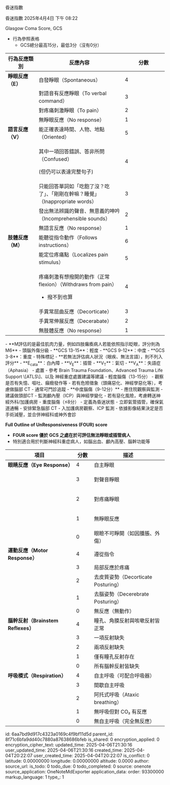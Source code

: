 昏迷指數

昏迷指數
2025年4月4日
下午 08:22

Glasgow Coma Score, GCS
- 行為參照表格
  - GCS總分最高15分，最低3分（沒有0分）
<table>
<colgroup>
<col style="width: 19%" />
<col style="width: 53%" />
<col style="width: 26%" />
</colgroup>
<thead>
<tr class="header">
<th><strong>行為反應類別</strong></th>
<th><strong>反應內容</strong></th>
<th><strong>分數</strong></th>
</tr>
</thead>
<tbody>
<tr class="odd">
<td><strong>睜眼反應（E）</strong></td>
<td>自發睜眼（Spontaneous）</td>
<td>4</td>
</tr>
<tr class="even">
<td></td>
<td>對語音有反應睜眼（To verbal command）</td>
<td>3</td>
</tr>
<tr class="odd">
<td></td>
<td>對疼痛刺激睜眼（To pain）</td>
<td>2</td>
</tr>
<tr class="even">
<td></td>
<td>無睜眼反應（No response）</td>
<td>1</td>
</tr>
<tr class="odd">
<td><strong>語言反應（V）</strong></td>
<td>能正確表達時間、人物、地點（Oriented）</td>
<td>5</td>
</tr>
<tr class="even">
<td></td>
<td><p>其中一項回答錯誤、答非所問（Confused）</p>
<p>(但仍可以表達完整句子)</p></td>
<td>4</td>
</tr>
<tr class="odd">
<td></td>
<td>只能回答單詞如「吃飽了沒？吃了」、「剛剛在幹嘛？睡覺」（Inappropriate words）</td>
<td>3</td>
</tr>
<tr class="even">
<td></td>
<td>發出無法辨識的聲音、無意義的呻吟（Incomprehensible sounds）</td>
<td>2</td>
</tr>
<tr class="odd">
<td></td>
<td>無語言反應（No response）</td>
<td>1</td>
</tr>
<tr class="even">
<td><strong>肢體反應（M）</strong></td>
<td>能聽從指令動作（Follows instructions）</td>
<td>6</td>
</tr>
<tr class="odd">
<td></td>
<td>能定位疼痛點（Localizes pain stimulus）</td>
<td>5</td>
</tr>
<tr class="even">
<td></td>
<td><p>疼痛刺激有想撥開的動作（正常flexion）（Withdraws from pain）</p>
<ul>
<li><p>撥不到也算</p></li>
</ul></td>
<td>4</td>
</tr>
<tr class="odd">
<td></td>
<td>手異常屈曲反應（Decorticate）</td>
<td>3</td>
</tr>
<tr class="even">
<td></td>
<td>手異常伸展反應（Decerabate）</td>
<td>2</td>
</tr>
<tr class="odd">
<td></td>
<td>無肢體反應（No response）</td>
<td>1</td>
</tr>
</tbody>
</table>
- **M評估的是最佳肌肉力量，例如四肢癱瘓病人若能依照指示眨眼，評分則為M6**
- 頭腦外傷分級
  - **GCS 13-15**：輕度
  - **GCS 9-12**：中度
  - **GCS 3-8**：重度
- 特殊標記
  - **若無法評估病人狀況（眼疾、無法言語），則不列入評分**
  - **E<sub>cata</sub>**：白內障
  - **V<sub>E</sub>**：插管
  - **V<sub>T</sub>**：氣切
  - **V<sub>A</sub>**：失語症（Aphasia）
- 處置
  - 參考 Brain Trauma Foundation、Advanced Trauma Life Support \[ATLS\]、以及 神經重症處置建議等建議
  - 輕度腦傷（13-15分）
    - 觀察是否有失憶、嘔吐、癲癇發作等
    - 若有危險徵象（頭痛惡化、神經學惡化等），考慮做腦部 CT
    - 通常可門診追蹤
  - **中度腦傷（9-12分）**
    - 應住院觀察與監測
    - 建議做頭部CT
    - 監測顱內壓（ICP）與神經學變化
    - 若有惡化風險，考慮轉送神經外科/加護病房
  - 重度腦傷（≤8分）
    - 定義為昏迷狀態
    - 立即氣管插管，確保氣道通暢
    - 安排緊急腦部 CT
    - 入加護病房觀察、ICP 監測
    - 依據影像結果決定是否手術減壓，並合併神經科或神外會診

**Full Outline of UnResponsiveness (FOUR) score**
- **FOUR score 優於 GCS 之處在於可評估無法睜眼或插管病人**
- 特別適合用於判斷神經科重症病人，如腦出血、顱內高壓、腦幹功能等
<table>
<colgroup>
<col style="width: 42%" />
<col style="width: 11%" />
<col style="width: 45%" />
</colgroup>
<thead>
<tr class="header">
<th><strong>項目</strong></th>
<th><strong>分數</strong></th>
<th><strong>描述</strong></th>
</tr>
</thead>
<tbody>
<tr class="odd">
<td><strong>眼睛反應（Eye Response）</strong></td>
<td>4</td>
<td>自主睜眼</td>
</tr>
<tr class="even">
<td></td>
<td>3</td>
<td><p>對聲音睜眼</p>
<p></p></td>
</tr>
<tr class="odd">
<td></td>
<td>2</td>
<td><p>對疼痛睜眼</p>
<p></p></td>
</tr>
<tr class="even">
<td></td>
<td>1</td>
<td><p>無睜眼反應</p>
<p></p></td>
</tr>
<tr class="odd">
<td></td>
<td>0</td>
<td>眼瞼不可睜開（如因腫脹、外傷）</td>
</tr>
<tr class="even">
<td><strong>運動反應（Motor Response）</strong></td>
<td>4</td>
<td>遵從指令</td>
</tr>
<tr class="odd">
<td></td>
<td>3</td>
<td>局部反應於疼痛</td>
</tr>
<tr class="even">
<td></td>
<td>2</td>
<td>去皮質姿勢（Decorticate Posturing）</td>
</tr>
<tr class="odd">
<td></td>
<td>1</td>
<td>去腦姿勢（Decerebrate Posturing）</td>
</tr>
<tr class="even">
<td></td>
<td>0</td>
<td>無反應（無動作）</td>
</tr>
<tr class="odd">
<td><strong>腦幹反射（Brainstem Reflexes）</strong></td>
<td>4</td>
<td>瞳孔、角膜反射與咳嗽反射皆正常</td>
</tr>
<tr class="even">
<td></td>
<td>3</td>
<td>一項反射缺失</td>
</tr>
<tr class="odd">
<td></td>
<td>2</td>
<td>兩項反射缺失</td>
</tr>
<tr class="even">
<td></td>
<td>1</td>
<td>僅有瞳孔反射存在</td>
</tr>
<tr class="odd">
<td></td>
<td>0</td>
<td>所有腦幹反射皆缺失</td>
</tr>
<tr class="even">
<td><strong>呼吸模式（Respiration）</strong></td>
<td>4</td>
<td>自主呼吸（可配合呼吸器）</td>
</tr>
<tr class="odd">
<td></td>
<td>3</td>
<td>間歇自主呼吸</td>
</tr>
<tr class="even">
<td></td>
<td>2</td>
<td>阿托式呼吸（Ataxic breathing）</td>
</tr>
<tr class="odd">
<td></td>
<td>1</td>
<td>無呼吸但對 CO₂ 有反應</td>
</tr>
<tr class="even">
<td></td>
<td>0</td>
<td>無自主呼吸（完全無反應）</td>
</tr>
</tbody>
</table>



id: 6aa7bd9d917c4323a0169c4f9bf11d5d
parent_id: 8f71c6bfa9dd40c7880a87638686bfeb
is_shared: 0
encryption_applied: 0
encryption_cipher_text: 
updated_time: 2025-04-06T21:30:16
user_updated_time: 2025-04-06T21:30:16
created_time: 2025-04-04T20:22:07
user_created_time: 2025-04-04T20:22:07
is_conflict: 0
latitude: 0.00000000
longitude: 0.00000000
altitude: 0.0000
author: 
source_url: 
is_todo: 0
todo_due: 0
todo_completed: 0
source: onenote
source_application: OneNoteMdExporter
application_data: 
order: 93300000
markup_language: 1
type_: 1